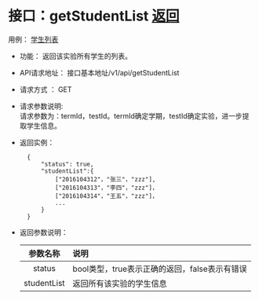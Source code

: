 # 接口：getStudentList [返回](../README.md)

用例： [学生列表](../usecase/studentList.md)

- 功能： 返回该实验所有学生的列表。
    
- API请求地址： 
   接口基本地址/v1/api/getStudentList

- 请求方式 ：
    GET  

- 请求参数说明:        
    请求参数为：termId，testId。termId确定学期，testId确定实验，进一步提取学生信息。
    
- 返回实例：

        {
            "status": true,
            "studentList":{
                ["2016104312"，"张三"，"zzz"],
                ["2016104313"，"李四"，"zzz"]，
                ["2016104314"，"王五"，"zzz"]，
                ...
            }
        }
  
- 返回参数说明：    
 
  |参数名称|说明|
  |:---------:|:--------------------------------------------------------|      
  |status|bool类型，true表示正确的返回，false表示有错误|
  |studentList|返回所有该实验的学生信息|